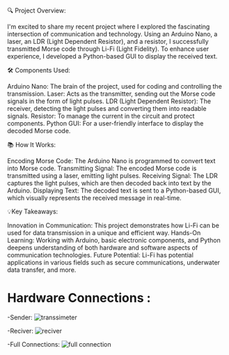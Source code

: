 🔍 Project Overview:

I'm excited to share my recent project where I explored the fascinating intersection of communication and technology. Using an Arduino Nano, a laser, an LDR (Light Dependent Resistor), and a resistor, I successfully transmitted Morse code through Li-Fi (Light Fidelity). To enhance user experience, I developed a Python-based GUI to display the received text.

🛠 Components Used:

Arduino Nano: The brain of the project, used for coding and controlling the transmission.
Laser: Acts as the transmitter, sending out the Morse code signals in the form of light pulses.
LDR (Light Dependent Resistor): The receiver, detecting the light pulses and converting them into readable signals.
Resistor: To manage the current in the circuit and protect components.
Python GUI: For a user-friendly interface to display the decoded Morse code.

📚 How It Works:

Encoding Morse Code: The Arduino Nano is programmed to convert text into Morse code.
Transmitting Signal: The encoded Morse code is transmitted using a laser, emitting light pulses.
Receiving Signal: The LDR captures the light pulses, which are then decoded back into text by the Arduino.
Displaying Text: The decoded text is sent to a Python-based GUI, which visually represents the received message in real-time.


💡Key Takeaways:

Innovation in Communication: This project demonstrates how Li-Fi can be used for data transmission in a unique and efficient way.
Hands-On Learning: Working with Arduino, basic electronic components, and Python deepens understanding of both hardware and software aspects of communication technologies.
Future Potential: Li-Fi has potential applications in various fields such as secure communications, underwater data transfer, and more.

# Hardware Connections :
-Sender:
![transsimeter](https://github.com/user-attachments/assets/3e33fd0c-b6c5-4808-9bf7-847597c8ccd3)

-Reciver:
![reciver](https://github.com/user-attachments/assets/9e91b838-70a9-4896-b32a-dfa20e1516ec)

-Full Connections:
![full connection](https://github.com/user-attachments/assets/fc276ef6-3d03-4cbb-a722-a934c712de64)





